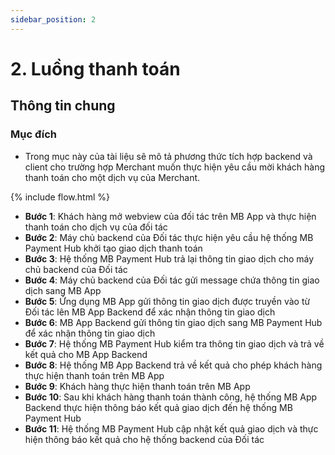 ```yaml
---
sidebar_position: 2
---
```


# 2. Luồng thanh toán

## Thông tin chung

### Mục đích

- Trong mục này của tài liệu sẽ mô tả phương thức tích hợp backend và client cho
  trường hợp Merchant muốn thực hiện yêu cầu mời khách hàng thanh toán cho một
  dịch vụ của Merchant.

<!-- ![alt text](../../assets/images/thread-pay.png) -->

{% include flow.html %}

- **Bước 1**: Khách hàng mở webview của đối tác trên MB App và thực hiện thanh toán
  cho dịch vụ của đối tác
- **Bước 2**: Máy chủ backend của Đối tác thực hiện yêu cầu hệ thống MB Payment Hub
  khởi tạo giao dịch thanh toán
- **Bước 3**: Hệ thống MB Payment Hub trả lại thông tin giao dịch cho máy chủ backend
  của Đối tác
- **Bước 4**: Máy chủ backend của Đối tác gửi message chứa thông tin giao dịch sang
  MB App
- **Bước 5**: Ứng dụng MB App gửi thông tin giao dịch được truyền vào từ Đối tác lên
  MB App Backend để xác nhận thông tin giao dịch
- **Bước 6**: MB App Backend gửi thông tin giao dịch sang MB Payment Hub để xác
  nhận thông tin giao dịch
- **Bước 7**: Hệ thống MB Payment Hub kiểm tra thông tin giao dịch và trả về kết quả
  cho MB App Backend
- **Bước 8**: Hệ thống MB App Backend trả về kết quả cho phép khách hàng thực hiện
  thanh toán trên MB App
- **Bước 9**: Khách hàng thực hiện thanh toán trên MB App
- **Bước 10**: Sau khi khách hàng thanh toán thành công, hệ thống MB App Backend
  thực hiện thông báo kết quả giao dịch đến hệ thống MB Payment Hub
- **Bước 11**: Hệ thống MB Payment Hub cập nhật kết quả giao dịch và thực hiện thông
  báo kết quả cho hệ thống backend của Đối tác
